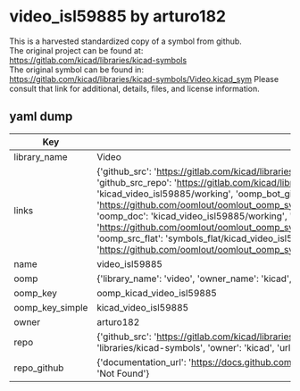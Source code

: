 # video_isl59885 by arturo182  
This is a harvested standardized copy of a symbol from github.  
The original project can be found at:  
https://gitlab.com/kicad/libraries/kicad-symbols  
The original symbol can be found in:
https://gitlab.com/kicad/libraries/kicad-symbols/Video.kicad_sym
Please consult that link for additional, details, files, and license information.  
## yaml dump  
| Key | Value |  
| --- | --- |  
| library_name | Video |  
| links | {'github_src': 'https://gitlab.com/kicad/libraries/kicad-symbols/Video.kicad_sym', 'github_src_repo': 'https://gitlab.com/kicad/libraries/kicad-symbols', 'oomp_bot': 'kicad_video_isl59885/working', 'oomp_bot_github': 'https://github.com/oomlout/oomlout_oomp_symbol_bot/tree/main/kicad_video_isl59885/working', 'oomp_doc': 'kicad_video_isl59885/working', 'oomp_doc_github': 'https://github.com/oomlout/oomlout_oomp_symbol_doc/tree/main/kicad_video_isl59885/working', 'oomp_src_flat': 'symbols_flat/kicad_video_isl59885/working', 'oomp_src_flat_github': 'https://github.com/oomlout/oomlout_oomp_symbol_src/tree/main/kicad_video_isl59885/working'} |  
| name | video_isl59885 |  
| oomp | {'library_name': 'video', 'owner_name': 'kicad', 'symbol_name': 'video_isl59885'} |  
| oomp_key | oomp_kicad_video_isl59885 |  
| oomp_key_simple | kicad_video_isl59885 |  
| owner | arturo182 |  
| repo | {'github_src': 'https://gitlab.com/kicad/libraries/kicad-symbols/Video.kicad_sym', 'name': 'libraries/kicad-symbols', 'owner': 'kicad', 'url': 'https://gitlab.com/kicad/libraries/kicad-symbols'} |  
| repo_github | {'documentation_url': 'https://docs.github.com/rest/repos/repos#get-a-repository', 'message': 'Not Found'} |  

